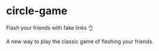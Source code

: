 # circle-game
Flash your friends with fake links 👌

A new way to play the classic game of flashing your friends.
